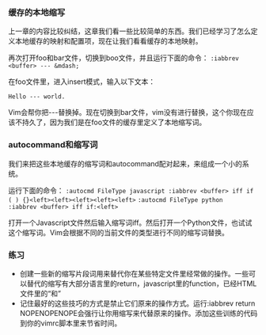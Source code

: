 ### 缓存的本地缩写

上一章的内容比较纠结，这章我们看一些比较简单的东西。我们已经学习了怎么定义本地缓存的映射和配置项，现在让我们看看缓存的本地映射。

再次打开foo和bar文件，切换到boo文件，并且运行下面的命令：
`:iabbrev <buffer> --- &mdash;`

在foo文件里，进入insert模式，输入以下文本：

`Hello --- world.`

Vim会帮你把---替换掉。现在切换到bar文件，vim没有进行替换，这个你现在应该不持久了，因为我们是在foo文件的缓存里定义了本地缩写词。

### autocommand和缩写词

我们来把这些本地缓存的缩写词和autocommand配对起来，来组成一个小的系统。

运行下面的命令：
`:autocmd FileType javascript :iabbrev <buffer> iff if ( ) {}<left><left><left><left><left>`
`:autocmd FileType python     :iabbrev <buffer> iff if:<left>`

打开一个Javascript文件然后输入缩写词iff。然后打开一个Python文件，也试试这个缩写词。Vim会根据不同的当前文件的类型进行不同的缩写词替换。     

### 练习

- 创建一些新的缩写片段词用来替代你在某些特定文件里经常做的操作。一些可以替代的缩写有大部分语言里的return，javascript里的function，已经HTML文件里的&ldquo;和&rdquo;
- 记住最好的这些技巧的方式是禁止它们原来的操作方式。运行:iabbrev <buffer> return NOPENOPENOPE会强行让你用缩写来代替原来的操作。添加这些训练的代码到你的vimrc脚本里来节省时间。
